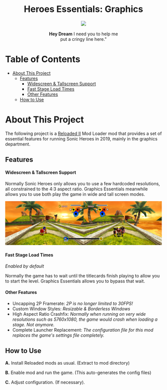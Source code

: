 <div align="center">
	<h1>Heroes Essentials: Graphics</h1>
	<img src="https://i.imgur.com/BjPn7rU.png" width="150" align="center" />
	<br/> <br/>
	<strong>Hey Dream</strong>
    <p">I need you to help me<br/>
    put a cringy line here."</p>
</div>

# Table of Contents
- [About This Project](#about-this-project)
  - [Features](#features)
      - [Widescreen & Tallscreen Support](#widescreen-tallscreen-support)
      - [Fast Stage Load Times](#fast-stage-load-times)
      - [Other Features](#other-features)
  - [How to Use](#how-to-use)

# About This Project

The following project is a [Reloaded II](https://github.com/Reloaded-Project/Reloaded-II) Mod Loader mod that provides a set of essential features for running Sonic Heroes in 2019, mainly in the graphics department.

## Features

#### Widescreen & Tallscreen Support

Normally Sonic Heroes only allows you to use a few hardcoded resolutions, all constrained to the 4:3 aspect ratio. Graphics Essentials meanwhile allows you to use both play the game in wide and tall screen modes.

![Wide 2P](./Docs/Images/Wide2P.png)

#### Fast Stage Load Times

*Enabled by default*

Normally the game has to wait until the titlecards finish playing to allow you to start the level. 
Graphics Essentials allows you to bypass that wait.

#### Other Features

- Uncapping 2P Framerate: *2P is no longer limited to 30FPS!*
- Custom Window Styles: *Resizable & Borderless Windows*
- High Aspect Ratio Crashfix: *Normally when running on very wide resolutions such as 5760x1080, the game would crash when loading a stage. Not anymore.*
- Complete Launcher Replacement: *The configuration file for this mod replaces the game's settings file completely.*

## How to Use
**A.** Install Reloaded mods as usual. (Extract to mod directory)

**B.** Enable mod and run the game. (This auto-generates the config files)

**C.** Adjust configuration. (If necessary).
